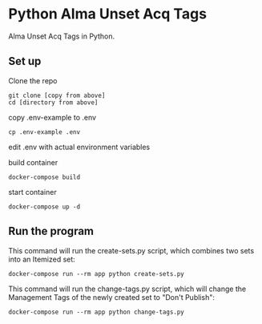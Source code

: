 # Python Alma Unset Acq Tags

Alma Unset Acq Tags in Python.

## Set up

Clone the repo

```
git clone [copy from above]
cd [directory from above]
```

copy .env-example to .env

```
cp .env-example .env
```

edit .env with actual environment variables

build container
```
docker-compose build
```

start container
```
docker-compose up -d
```

## Run the program

This command will run the create-sets.py script, which combines two sets into an Itemized set:

```
docker-compose run --rm app python create-sets.py
```

This command will run the change-tags.py script, which will change the Management Tags of the newly created set to "Don't Publish":

```
docker-compose run --rm app python change-tags.py
```
